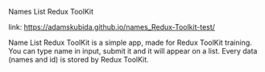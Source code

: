 Names List Redux ToolKit

link: https://adamskubida.github.io/names_Redux-Toolkit-test/

Name List Redux ToolKit is a simple app, made for Redux ToolKit training. You can type name in input, submit it and it will appear on a list. Every data (names and id) is stored by Redux ToolKit.
